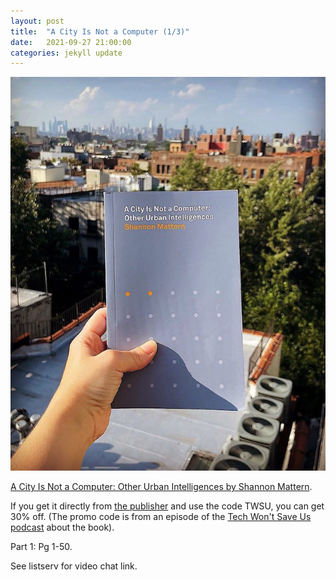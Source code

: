 ```yaml
---
layout: post
title:  "A City Is Not a Computer (1/3)"
date:   2021-09-27 21:00:00
categories: jekyll update
---
```


<img src="/assets/img/ACityNotAComputer.jpeg">

[A City Is Not a Computer: Other Urban Intelligences by Shannon Mattern](https://bookshop.org/books/a-city-is-not-a-computer-other-urban-intelligences/9780691208053). 

If you get it directly from [the publisher](https://press.princeton.edu/books/paperback/9780691208053/a-city-is-not-a-computer) and use the code TWSU, you can get 30% off. (The promo code is from an episode of the [Tech Won't Save Us podcast](https://techwontsave.us/) about the book).

Part 1: Pg 1-50. 

See listserv for video chat link. 
